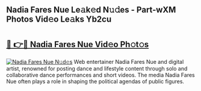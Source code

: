 ## Nadia Fares Nue Le𝚊k𝚎d N𝚞𝚍es - Part-wXM Photos Vid𝚎o Le𝚊ks Yb2cu

# <h2><a href="http://fbau4rk.evod.top/?m=Nadia+Fares+Nue">🔗 👉🔴 Nadia Fares Nue Vid𝚎o Ph𝚘t𝚘s</a></h2>

[![Nadia Fares Nue N𝚞d𝚎s](https://i.imgur.com/8V9OHl7.gif)](http://fbau4rk.evod.top/?m=Nadia+Fares+Nue)
Web entertainer Nadia Fares Nue and digital artist, renowned for posting dance and lifestyle content through solo and collaborative dance performances and short videos. The media Nadia Fares Nue often plays a role in shaping the political agendas of public figures. 

